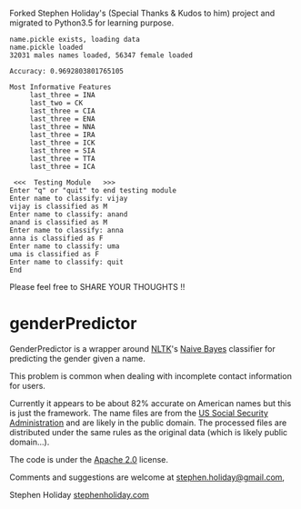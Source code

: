 Forked Stephen Holiday's (Special Thanks & Kudos to him) project and migrated to Python3.5 for learning purpose.

```plain
name.pickle exists, loading data
name.pickle loaded
32031 males names loaded, 56347 female loaded

Accuracy: 0.9692803801765105

Most Informative Features
	 last_three = INA 
	 last_two = CK 
	 last_three = CIA 
	 last_three = ENA 
	 last_three = NNA 
	 last_three = IRA 
	 last_three = ICK 
	 last_three = SIA 
	 last_three = TTA 
	 last_three = ICA 
   
 <<<  Testing Module   >>> 
Enter "q" or "quit" to end testing module
Enter name to classify: vijay
vijay is classified as M
Enter name to classify: anand
anand is classified as M
Enter name to classify: anna
anna is classified as F
Enter name to classify: uma
uma is classified as F
Enter name to classify: quit
End
```

Please feel free to SHARE YOUR THOUGHTS !!

# genderPredictor #
GenderPredictor is a wrapper around [NLTK](http://www.nltk.org/)'s [Naive Bayes](http://en.wikipedia.org/wiki/Naive_Bayes_classifier) classifier for predicting the gender given a name.

This problem is common when dealing with incomplete contact information for users.

Currently it appears to be about 82% accurate on American names but this is just the framework.
The name files are from the [US Social Security Administration](http://www.ssa.gov/oact/babynames/limits.html) and are likely in the public domain. The processed files are distributed under the same rules as the original data (which is likely public domain...).

The code is under the [Apache 2.0](http://www.apache.org/licenses/LICENSE-2.0) license.

Comments and suggestions are welcome at [stephen.holiday@gmail.com](mailto:stephen.holiday@gmail.com),

Stephen Holiday
[stephenholiday.com](http://stephenholiday.com)
